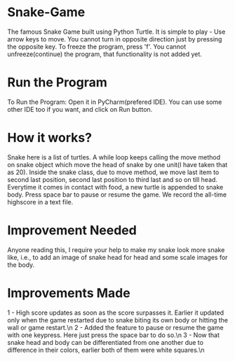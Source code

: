 # Snake-Game
The famous Snake Game built using Python Turtle.
It is simple to play - Use arrow keys to move. You cannot turn in opposite direction just by pressing the opposite key.
To freeze the program, press 'f'. You cannot unfreeze(continue) the program, that functionality is not added yet.

# Run the Program
To Run the Program: Open it in PyCharm(prefered IDE). You can use some other IDE too if you want, and click on Run button.

# How it works?
Snake here is a list of turtles.
A while loop keeps calling the move method on snake object which move the head of snake by one unit(I have taken that as 20).
Inside the snake class, due to move method, we move last item to second last position, second last position to third last and so on till head.
Everytime it comes in contact with food, a new turtle is appended to snake body.
Press space bar to pause or resume the game.
We record the all-time highscore in a text file.

# Improvement Needed
Anyone reading this, I require your help to make my snake look more snake like, i.e., to add an image of snake head for head and some scale images for the body.

# Improvements Made
1 - High score updates as soon as the score surpasses it. Earlier it updated only when the game restarted due to snake biting its own body or hitting the wall or game restart.\n
2 - Added the feature to pause or resume the game with one keypress. Here just press the space bar to do so.\n
3 - Now that snake head and body can be differentiated from one another due to difference in their colors, earlier both of them were white squares.\n
